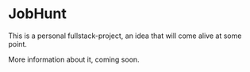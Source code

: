 # JobHunt
This is a personal fullstack-project, an idea that will come alive at some point.

More information about it, coming soon.

